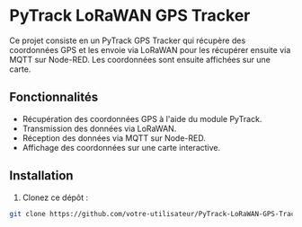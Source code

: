 # PyTrack LoRaWAN GPS Tracker

Ce projet consiste en un PyTrack GPS Tracker qui récupère des coordonnées GPS et les envoie via LoRaWAN pour les récupérer ensuite via MQTT sur Node-RED. Les coordonnées sont ensuite affichées sur une carte.

## Fonctionnalités

- Récupération des coordonnées GPS à l'aide du module PyTrack.
- Transmission des données via LoRaWAN.
- Réception des données via MQTT sur Node-RED.
- Affichage des coordonnées sur une carte interactive.

## Installation

1. Clonez ce dépôt :

```bash
git clone https://github.com/votre-utilisateur/PyTrack-LoRaWAN-GPS-Tracker.git
```
